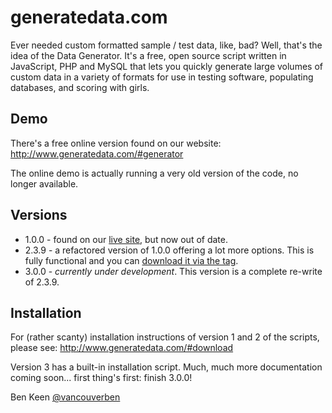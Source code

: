 # generatedata.com
Ever needed custom formatted sample / test data, like, bad? Well, that's the idea of the Data
Generator. It's a free, open source script written in JavaScript, PHP and MySQL that lets you
quickly generate large volumes of custom data in a variety of formats for use in testing software,
populating databases, and scoring with girls.

## Demo
There's a free online version found on our website:
http://www.generatedata.com/#generator

The online demo is actually running a very old version of the code, no longer available.

## Versions

* 1.0.0 - found on our [live site](http://www.generatedata.com/#generator), but now out of date.
* 2.3.9 - a refactored version of 1.0.0 offering a lot more options. This is fully functional and you
can [download it via the tag](https://github.com/benkeen/generatedata/tags).
* 3.0.0 - _currently under development_. This version is a complete re-write of 2.3.9.

## Installation

For (rather scanty) installation instructions of version 1 and 2 of the scripts, please see:
http://www.generatedata.com/#download

Version 3 has a built-in installation script. Much, much more documentation coming soon... first thing's
first: finish 3.0.0!

Ben Keen
[@vancouverben](https://twitter.com/#!/vancouverben)
